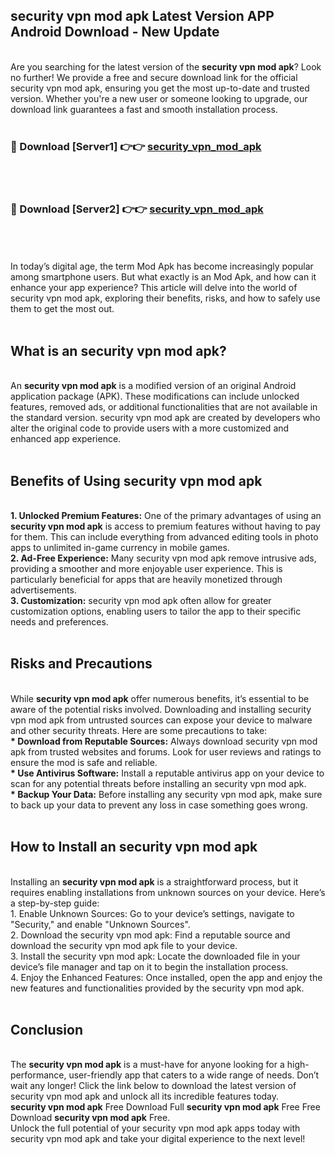## security vpn mod apk Latest Version APP Android Download - New Update
<br>
Are you searching for the latest version of the <strong>security vpn mod apk</strong>? Look no further! We provide a free and secure download link for the official security vpn mod apk, ensuring you get the most up-to-date and trusted version. Whether you're a new user or someone looking to upgrade, our download link guarantees a fast and smooth installation process.
<br>
<br>
<h3>🔴 Download [Server1] 👉👉 <a href="https://modyolo.store/security+vpn+mod+apk">security_vpn_mod_apk</a></h3><br>
<br>
<h3>🔴 Download [Server2] 👉👉 <a href="https://modyolo.store/security+vpn+mod+apk">security_vpn_mod_apk</a></h3><br>
<br>
<br>
In today’s digital age, the term Mod Apk has become increasingly popular among smartphone users. But what exactly is an Mod Apk, and how can it enhance your app experience? This article will delve into the world of security vpn mod apk, exploring their benefits, risks, and how to safely use them to get the most out.
<br>
<br>
<h2>What is an security vpn mod apk?</h2>
<br>
An <strong>security vpn mod apk</strong> is a modified version of an original Android application package (APK). These modifications can include unlocked features, removed ads, or additional functionalities that are not available in the standard version. security vpn mod apk are created by developers who alter the original code to provide users with a more customized and enhanced app experience.
<br>
<br>
<h2>Benefits of Using security vpn mod apk</h2>
<br>
<strong> 1. Unlocked Premium Features:</strong> One of the primary advantages of using an <strong>security vpn mod apk</strong> is access to premium features without having to pay for them. This can include everything from advanced editing tools in photo apps to unlimited in-game currency in mobile games.
<br>
<strong> 2. Ad-Free Experience:</strong> Many security vpn mod apk remove intrusive ads, providing a smoother and more enjoyable user experience. This is particularly beneficial for apps that are heavily monetized through advertisements.
<br>
<strong> 3. Customization:</strong> security vpn mod apk often allow for greater customization options, enabling users to tailor the app to their specific needs and preferences.
<br>
<br>
<h2>Risks and Precautions</h2>
<br>
While <strong>security vpn mod apk</strong> offer numerous benefits, it’s essential to be aware of the potential risks involved. Downloading and installing security vpn mod apk from untrusted sources can expose your device to malware and other security threats. Here are some precautions to take:
<br>
<strong> * Download from Reputable Sources:</strong> Always download security vpn mod apk from trusted websites and forums. Look for user reviews and ratings to ensure the mod is safe and reliable.
<br>
<strong> * Use Antivirus Software:</strong> Install a reputable antivirus app on your device to scan for any potential threats before installing an security vpn mod apk.
<br>
<strong> * Backup Your Data:</strong> Before installing any security vpn mod apk, make sure to back up your data to prevent any loss in case something goes wrong.
<br>
<br>
<h2>How to Install an security vpn mod apk</h2>
<br>
Installing an <strong>security vpn mod apk</strong> is a straightforward process, but it requires enabling installations from unknown sources on your device. Here’s a step-by-step guide:
<br>
 1. Enable Unknown Sources: Go to your device’s settings, navigate to "Security," and enable "Unknown Sources".
<br>
 2. Download the security vpn mod apk: Find a reputable source and download the security vpn mod apk file to your device.
<br>
 3. Install the security vpn mod apk: Locate the downloaded file in your device’s file manager and tap on it to begin the installation process.
<br>
 4. Enjoy the Enhanced Features: Once installed, open the app and enjoy the new features and functionalities provided by the security vpn mod apk.
<br>
<br>
<h2><strong>Conclusion</strong></h2>
<br>
The <strong>security vpn mod apk</strong> is a must-have for anyone looking for a high-performance, user-friendly app that caters to a wide range of needs. Don’t wait any longer! Click the link below to download the latest version of security vpn mod apk and unlock all its incredible features today.
<br>
<strong>security vpn mod apk</strong> Free Download Full <strong>security vpn mod apk</strong> Free Free Download <strong>security vpn mod apk</strong> Free.
<br>
Unlock the full potential of your security vpn mod apk apps today with security vpn mod apk and take your digital experience to the next level!